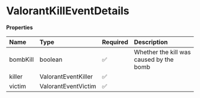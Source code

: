# ValorantKillEventDetails

**Properties**

| Name     | Type                | Required | Description                             |
| :------- | :------------------ | :------- | :-------------------------------------- |
| bombKill | boolean             | ✅       | Whether the kill was caused by the bomb |
| killer   | ValorantEventKiller | ✅       |                                         |
| victim   | ValorantEventVictim | ✅       |                                         |

<!-- This file was generated by liblab | https://liblab.com/ -->
